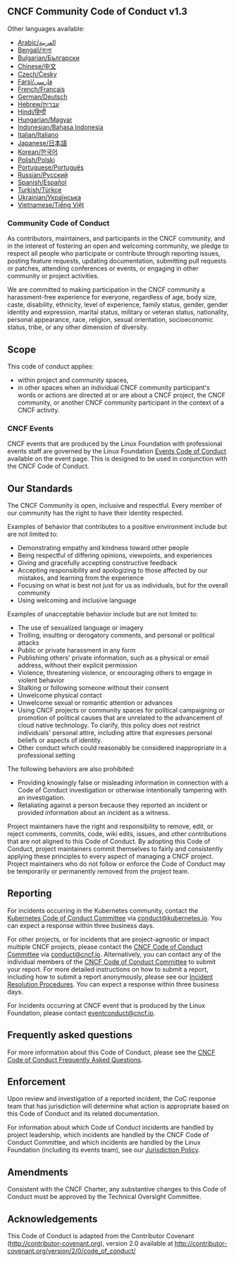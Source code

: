 ## CNCF Community Code of Conduct v1.3

Other languages available:
- [Arabic/العربية](https://github.com/cncf/foundation/blob/main/code-of-conduct-languages/ar.md)
- [Bengali/বাংলা](https://github.com/cncf/foundation/blob/main/code-of-conduct-languages/bn.md)
- [Bulgarian/Български](https://github.com/cncf/foundation/blob/main/code-of-conduct-languages/bg.md)
- [Chinese/中文](https://github.com/cncf/foundation/blob/main/code-of-conduct-languages/zh.md)
- [Czech/Česky](https://github.com/cncf/foundation/blob/main/code-of-conduct-languages/cs.md)
- [Farsi/فارسی](https://github.com/cncf/foundation/blob/main/code-of-conduct-languages/fa.md)
- [French/Français](https://github.com/cncf/foundation/blob/main/code-of-conduct-languages/fr.md)
- [German/Deutsch](https://github.com/cncf/foundation/blob/main/code-of-conduct-languages/de.md)
- [Hebrew/עברית](https://github.com/cncf/foundation/blob/main/code-of-conduct-languages/he.md)
- [Hindi/हिन्दी](https://github.com/cncf/foundation/blob/main/code-of-conduct-languages/hi.md)
- [Hungarian/Magyar](https://github.com/cncf/foundation/blob/main/code-of-conduct-languages/hu.md)
- [Indonesian/Bahasa Indonesia](https://github.com/cncf/foundation/blob/main/code-of-conduct-languages/id.md)
- [Italian/Italiano](https://github.com/cncf/foundation/blob/main/code-of-conduct-languages/it.md)
- [Japanese/日本語](https://github.com/cncf/foundation/blob/main/code-of-conduct-languages/ja.md)
- [Korean/한국어](https://github.com/cncf/foundation/blob/main/code-of-conduct-languages/ko.md)
- [Polish/Polski](https://github.com/cncf/foundation/blob/main/code-of-conduct-languages/pl.md)
- [Portuguese/Português](https://github.com/cncf/foundation/blob/main/code-of-conduct-languages/pt.md)
- [Russian/Русский](https://github.com/cncf/foundation/blob/main/code-of-conduct-languages/ru.md)
- [Spanish/Español](https://github.com/cncf/foundation/blob/main/code-of-conduct-languages/es.md)
- [Turkish/Türkçe](https://github.com/cncf/foundation/blob/main/code-of-conduct-languages/tr.md)
- [Ukrainian/Українська](https://github.com/cncf/foundation/blob/main/code-of-conduct-languages/uk.md)
- [Vietnamese/Tiếng Việt](https://github.com/cncf/foundation/blob/main/code-of-conduct-languages/vi.md)

### Community Code of Conduct

As contributors, maintainers, and participants in the CNCF community, and in the interest of fostering
an open and welcoming community, we pledge to respect all people who participate or contribute
through reporting issues, posting feature requests, updating documentation,
submitting pull requests or patches, attending conferences or events, or engaging in other community or project activities.

We are committed to making participation in the CNCF community a harassment-free experience for everyone, regardless of age, body size, caste, disability, ethnicity, level of experience, family status, gender, gender identity and expression, marital status, military or veteran status, nationality, personal appearance, race, religion, sexual orientation, socioeconomic status, tribe, or any other dimension of diversity.

## Scope

This code of conduct applies:
* within project and community spaces,
* in other spaces when an individual CNCF community participant's words or actions are directed at or are about a CNCF project, the CNCF community, or another CNCF community participant in the context of a CNCF activity.

### CNCF Events

CNCF events that are produced by the Linux Foundation with professional events staff are governed by the Linux Foundation [Events Code of Conduct](https://events.linuxfoundation.org/code-of-conduct/) available on the event page. This is designed to be used in conjunction with the CNCF Code of Conduct.

## Our Standards

The CNCF Community is open, inclusive and respectful. Every member of our community has the right to have their identity respected.

Examples of behavior that contributes to a positive environment include but are not limited to:

* Demonstrating empathy and kindness toward other people
* Being respectful of differing opinions, viewpoints, and experiences
* Giving and gracefully accepting constructive feedback
* Accepting responsibility and apologizing to those affected by our mistakes,
  and learning from the experience
* Focusing on what is best not just for us as individuals, but for the
  overall community
* Using welcoming and inclusive language


Examples of unacceptable behavior include but are not limited to:

* The use of sexualized language or imagery
* Trolling, insulting or derogatory comments, and personal or political attacks
* Public or private harassment in any form
* Publishing others' private information, such as a physical or email
  address, without their explicit permission
* Violence, threatening violence, or encouraging others to engage in violent behavior
* Stalking or following someone without their consent
* Unwelcome physical contact
* Unwelcome sexual or romantic attention or advances
* Using CNCF projects or community spaces for political campaigning or promotion of political causes
  that are unrelated to the advancement of cloud native technology. To clarify, this policy does not restrict individuals' personal attire, including attire that expresses personal beliefs or aspects of identity.
* Other conduct which could reasonably be considered inappropriate in a
  professional setting

The following behaviors are also prohibited:
* Providing knowingly false or misleading information in connection with a Code of Conduct investigation or otherwise intentionally tampering with an investigation.
* Retaliating against a person because they reported an incident or provided information about an incident as a witness.

Project maintainers have the right and responsibility to remove, edit, or reject comments, commits, code, wiki edits, issues, and other contributions that are not aligned to this Code of Conduct.
By adopting this Code of Conduct, project maintainers commit themselves to fairly and consistently applying these principles to every aspect
of managing a CNCF project.
Project maintainers who do not follow or enforce the Code of Conduct may be temporarily or permanently removed from the project team.

## Reporting

For incidents occurring in the Kubernetes community, contact the [Kubernetes Code of Conduct Committee](https://git.k8s.io/community/committee-code-of-conduct) via <conduct@kubernetes.io>. You can expect a response within three business days.

For other projects, or for incidents that are project-agnostic or impact multiple CNCF projects, please contact the [CNCF Code of Conduct Committee](https://www.cncf.io/conduct/committee/) via <conduct@cncf.io>.  Alternatively, you can contact any of the individual members of the [CNCF Code of Conduct Committee](https://www.cncf.io/conduct/committee/) to submit your report. For more detailed instructions on how to submit a report, including how to submit a report anonymously, please see our [Incident Resolution Procedures](https://github.com/cncf/foundation/blob/main/code-of-conduct/coc-incident-resolution-procedures.md). You can expect a response within three business days.

For incidents occurring at CNCF event that is produced by the Linux Foundation, please contact <eventconduct@cncf.io>.

## Frequently asked questions
For more information about this Code of Conduct, please see the [CNCF Code of Conduct Frequently Asked Questions](https://www.cncf.io/conduct/faq/).

## Enforcement

Upon review and investigation of a reported incident, the CoC response team that has jurisdiction will determine what action is appropriate based on this Code of Conduct and its related documentation.

For information about which Code of Conduct incidents are handled by project leadership, which incidents are handled by the CNCF Code of Conduct Committee, and which incidents are handled by the Linux Foundation (including its events team), see our [Jurisdiction Policy](https://github.com/cncf/foundation/blob/main/code-of-conduct/coc-committee-jurisdiction-policy.md).

## Amendments

Consistent with the CNCF Charter, any substantive changes to this Code of Conduct must be approved by the Technical Oversight Committee.

## Acknowledgements

This Code of Conduct is adapted from the Contributor Covenant
(http://contributor-covenant.org), version 2.0 available at
http://contributor-covenant.org/version/2/0/code_of_conduct/
